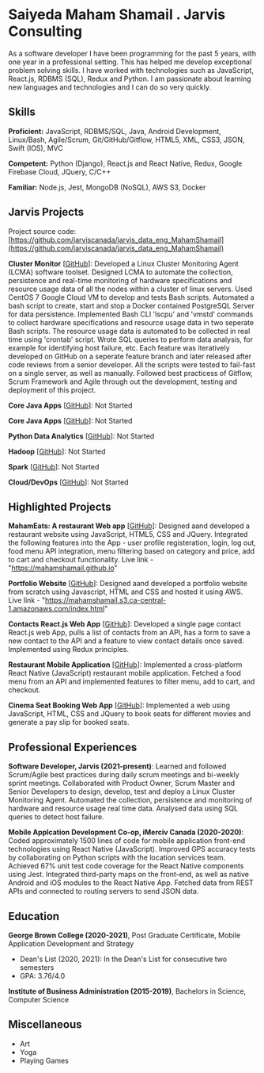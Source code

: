 # Saiyeda Maham Shamail . Jarvis Consulting

As a software developer I have been programming for the past 5 years, with one year in a professional setting. This has helped me develop exceptional problem solving skills. I have worked with technologies such as JavaScript, React.js, RDBMS (SQL), Redux and Python. I am passionate about learning new languages and technologies and I can do so very quickly.

## Skills

**Proficient:** JavaScript, RDBMS/SQL, Java, Android Development, Linux/Bash, Agile/Scrum, Git/GitHub/Gitflow, HTML5, XML, CSS3, JSON, Swift (IOS), MVC

**Competent:** Python (Django), React.js and React Native, Redux, Google Firebase Cloud, JQuery, C/C++

**Familiar:** Node.js, Jest, MongoDB (NoSQL), AWS S3, Docker

## Jarvis Projects

Project source code: [https://github.com/jarviscanada/jarvis_data_eng_MahamShamail](https://github.com/jarviscanada/jarvis_data_eng_MahamShamail)


**Cluster Monitor** [[GitHub](https://github.com/jarviscanada/jarvis_data_eng_MahamShamail/tree/master/linux_sql)]: Developed a Linux Cluster Monitoring Agent (LCMA) software toolset. Designed LCMA to automate the collection, persistence and real-time monitoring of hardware specifications and resource usage data of all the nodes within a cluster of linux servers. Used CentOS 7 Google Cloud VM to develop and tests Bash scripts. Automated a bash script to create, start and stop a Docker contained PostgreSQL Server for data persistence. Implemented Bash CLI 'lscpu' and 'vmstd' commands to collect hardware specifications and resource usage data in two seperate Bash scripts. The resource usage data is automated to be collected in real time using 'crontab' script. Wrote SQL queries to perform data analysis, for example for identifying host failure, etc. Each feature was iteratively developed on GitHub on a seperate feature branch and later released after code reviews from a senior developer. All the scripts were tested to fail-fast on a single server, as well as manually. Followed best practicess of Gitflow, Scrum Framework and Agile through out the development, testing and deployment of this project.

**Core Java Apps** [[GitHub](https://github.com/jarviscanada/jarvis_data_eng_MahamShamail/tree/master/core_java)]: Not Started

**Core Java Apps** [[GitHub](https://github.com/jarviscanada/jarvis_data_eng_MahamShamail/tree/master/springboot)]: Not Started

**Python Data Analytics** [[GitHub](https://github.com/jarviscanada/jarvis_data_eng_MahamShamail/tree/master/python_data_anlytics)]: Not Started

**Hadoop** [[GitHub](https://github.com/jarviscanada/jarvis_data_eng_MahamShamail/tree/master/hadoop)]: Not Started

**Spark** [[GitHub](https://github.com/jarviscanada/jarvis_data_eng_MahamShamail/tree/master/spark)]: Not Started

**Cloud/DevOps** [[GitHub](https://github.com/jarviscanada/jarvis_data_eng_MahamShamail/tree/master/cloud_devops)]: Not Started


## Highlighted Projects
**MahamEats: A restaurant Web app** [[GitHub](https://github.com/mahamshamail/mahamshamail.github.io)]: Designed aand developed a restaurant website using JavaScript, HTML5, CSS and JQuery. Integrated the following features into the App - user profile registeration, login, log out, food menu API integration, menu filtering based on category and price, add to cart and checkout functionality. Live link - "https://mahamshamail.github.io"

**Portfolio Website** [[GitHub](https://github.com/mahamshamail/Portfolio)]: Designed aand developed a portfolio website from scratch using Javascript, HTML and CSS and hosted it using AWS.  Live link - "https://mahamshamail.s3.ca-central-1.amazonaws.com/index.html"

**Contacts React.js Web App** [[GitHub](https://github.com/mahamshamail/Contacts_App_React_Redux)]: Developed a single page contact React.js web App, pulls a list of contacts from an API, has a form to save a new contact to the API and a feature to view contact details once saved. Implemented using Redux principles.

**Restaurant Mobile Application** [[GitHub](https://github.com/mahamshamail/restaurant_app_react_native_expo)]: Implemented a cross-platform React Native (JavaScript) restaurant mobile application. Fetched a food menu from an API and implemented features to filter menu, add to cart, and checkout.

**Cinema Seat Booking Web App** [[GitHub](https://github.com/mahamshamail/Cinema-Seat-Booker)]: Implemented a web using JavaScript, HTML, CSS and JQuery to book seats for different movies and generate a pay slip for booked seats.


## Professional Experiences

**Software Developer, Jarvis (2021-present)**: Learned and followed Scrum/Agile best practices during daily scrum meetings and bi-weekly sprint meetings. Collaborated with Product Owner, Scrum Master and Senior Developers to design, develop, test and deploy a Linux Cluster Monitoring Agent. Automated the collection, persistence and monitoring of hardware and resource usage real time data. Analysed data using SQL queries to detect host failure.

**Mobile Applcation Development Co-op, iMerciv Canada (2020-2020)**: Coded approximately 1500 lines of code for mobile application front-end technologies using React Native (JavaScript). Improved GPS accuracy tests by collaborating on Python scripts with the location services team. Achieved 67% unit test code coverage for the React Native components using Jest. Integrated third-party maps on the front-end, as well as native Android and iOS modules to the React Native App. Fetched data from REST APIs and connected to routing servers to send JSON data. 


## Education
**George Brown College (2020-2021)**, Post Graduate Certificate, Mobile Application Development and Strategy
- Dean's List (2020, 2021): In the Dean's List for consecutive two semesters
- GPA: 3.76/4.0

**Institute of Business Administration (2015-2019)**, Bachelors in Science, Computer Science


## Miscellaneous
- Art
- Yoga
- Playing Games